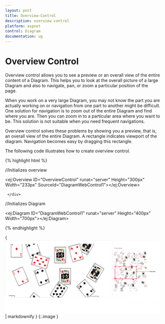 ```yaml
---
layout: post
title: Overview-Control
description: overview control
platform: aspnet
control: Diagram
documentation: ug
---
```


# Overview Control

Overview control allows you to see a preview or an overall view of the entire content of a Diagram. This helps you to look at the overall picture of a large Diagram and also to navigate, pan, or zoom a particular position of the page.

When you work on a very large Diagram, you may not know the part you are actually working on or navigation from one part to another might be difficult. One solution for navigation is to zoom out of the entire Diagram and find where you are. Then you can zoom in to a particular area where you want to be. This solution is not suitable when you need frequent navigations.

Overview control solves these problems by showing you a preview, that is, an overall view of the entire Diagram. A rectangle indicates viewport of the diagram. Navigation becomes easy by dragging this rectangle.

The following code illustrates how to create overview control.

{% highlight html %}

//Initializes overview

<ej:Overview ID="OverviewControl" runat="server" Height="300px" Width="233px" SourceId="DiagramWebControl1"></ej:Overview>   

     </div>

</div>

//Initializes Diagram

<ej:Diagram ID="DiagramWebControl1" runat="server" Height="400px" Width="700px"></ej:Diagram>





{% endhighlight %}



{ ![C:/Users/swarneshk/AppData/Local/Microsoft/Windows/INetCache/Content.Word/overview final.png](Overview-Control_images/Overview-Control_img1.png) | markdownify }
{:.image }



